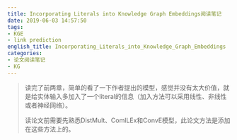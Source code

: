 ```yaml
---
title: Incorporating Literals into Knowledge Graph Embeddings阅读笔记
date: 2019-06-03 14:57:50
tags:
- KGE
- link prediction
english_title: Incorporating_Literals_into_Knowledge_Graph_Embeddings
categories:
- 论文阅读笔记
- KG
---
```


> 读完了前两章，简单的看了一下作者提出的模型，感觉并没有太大价值，就是给实体输入多加入了一个literal的信息（加入方法可以采用线性、非线性或者神经网络）。
>
> 读论文前需要先熟悉DistMult、ComlLEx和ConvE模型，此论文方法是添加在这些方法上的。

